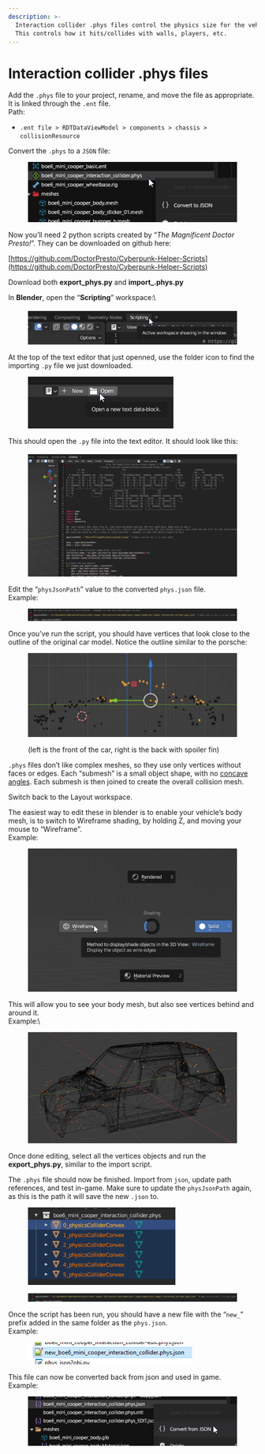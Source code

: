 ```yaml
---
description: >-
  Interaction collider .phys files control the physics size for the vehicle.
  This controls how it hits/collides with walls, players, etc.
---
```


# Interaction collider .phys files

Add the `.phys` file to your project, rename, and move the file as appropriate. It is linked through the `.ent` file. \
Path:

* `.ent file > RDTDataViewModel > components > chassis > collisionResource`

Convert the `.phys` to a `JSON` file:

<figure><img src="../../../../.gitbook/assets/image142.png" alt=""><figcaption></figcaption></figure>

Now you’ll need 2 python scripts created by “_The Magnificent Doctor Presto!_”. They can be downloaded on github here:

[https://github.com/DoctorPresto/Cyberpunk-Helper-Scripts](https://github.com/DoctorPresto/Cyberpunk-Helper-Scripts)

Download both **export\_phys.py** and **import\_.phys.py**

In **Blender**, open the “**Scripting**” workspace:\


<figure><img src="../../../../.gitbook/assets/image143.png" alt=""><figcaption></figcaption></figure>

At the top of the text editor that just openned, use the folder icon to find the importing `.py` file we just downloaded.

<figure><img src="../../../../.gitbook/assets/image8.png" alt=""><figcaption></figcaption></figure>

This should open the `.py` file into the text editor. It should look like this:

<figure><img src="../../../../.gitbook/assets/image203.png" alt=""><figcaption></figcaption></figure>

Edit the “`physJsonPath`” value to the converted `phys.json` file. \
Example:

<figure><img src="../../../../.gitbook/assets/image206.png" alt=""><figcaption></figcaption></figure>

Once you’ve run the script, you should have vertices that look close to the outline of the original car model. Notice the outline similar to the porsche:

<figure><img src="../../../../.gitbook/assets/image192.png" alt=""><figcaption><p>(left is the front of the car, right is the back with spoiler fin)</p></figcaption></figure>

`.phys` files don’t like complex meshes, so they use only vertices without faces or edges. Each “submesh” is a small object shape, with no [concave angles](https://www.google.com/search?q=concave+angle+in+polygon\&tbm=isch\&sclient=img). Each submesh is then joined to create the overall collision mesh.

Switch back to the Layout workspace.

The easiest way to edit these in blender is to enable your vehicle’s body mesh, is to switch to Wireframe shading, by holding Z, and moving your mouse to “Wireframe”. \
Example:

<figure><img src="../../../../.gitbook/assets/image109.png" alt=""><figcaption></figcaption></figure>

This will allow you to see your body mesh, but also see vertices behind and around it. \
Example:\


<figure><img src="../../../../.gitbook/assets/image66.png" alt=""><figcaption></figcaption></figure>

Once done editing, select all the vertices objects and run the **export\_phys.py**, similar to the import script.

The `.phys` file should now be finished. Import from `json`, update path references, and test in-game. Make sure to update the `physJsonPath` again, as this is the path it will save the new `.json` to.

<figure><img src="../../../../.gitbook/assets/image155.png" alt=""><figcaption></figcaption></figure>

<figure><img src="../../../../.gitbook/assets/image91.png" alt=""><figcaption></figcaption></figure>

Once the script has been run, you should have a new file with the “`new_`” prefix added in the same folder as the `phys.json`. \
Example:

<figure><img src="../../../../.gitbook/assets/image111.png" alt=""><figcaption></figcaption></figure>

This file can now be converted back from json and used in game. \
Example:

<figure><img src="../../../../.gitbook/assets/image177.png" alt=""><figcaption></figcaption></figure>
